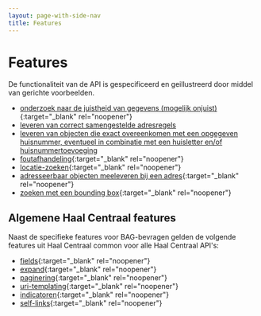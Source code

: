 ```yaml
---
layout: page-with-side-nav
title: Features
---
```

# Features
De functionaliteit van de API is gespecificeerd en geillustreerd door middel van gerichte voorbeelden.


- [onderzoek naar de juistheid van gegevens (mogelijk onjuist)](https://github.com/VNG-Realisatie/BAG-Gemeentelijke-wensen-tav-BAG-Bevragingen/blob/master/features/mogelijkOnjuist.feature){:target="_blank" rel="noopener"}
- [leveren van correct samengestelde adresregels](https://github.com/VNG-Realisatie/BAG-Gemeentelijke-wensen-tav-BAG-Bevragingen/blob/master/features/adresregels.feature)
- [leveren van objecten die exact overeenkomen met een opgegeven huisnummer, eventueel in combinatie met een huisletter en/of huisnummertoevoeging](https://github.com/VNG-Realisatie/BAG-Gemeentelijke-wensen-tav-BAG-Bevragingen/blob/master/features/exacte_match.feature)
- [foutafhandeling](https://github.com/VNG-Realisatie/BAG-Gemeentelijke-wensen-tav-BAG-Bevragingen/blob/master/features/foutafhandeling.feature){:target="_blank" rel="noopener"}
- [locatie-zoeken](https://github.com/VNG-Realisatie/BAG-Gemeentelijke-wensen-tav-BAG-Bevragingen/blob/master/features/lokatie-zoeken.feature){:target="_blank" rel="noopener"}
- [adresseerbaar objecten meeleveren bij een adres](https://github.com/VNG-Realisatie/BAG-Gemeentelijke-wensen-tav-BAG-Bevragingen/blob/master/features/adresseerbaarobject-embedden-in-adres.feature){:target="_blank" rel="noopener"}
- [zoeken met een bounding box](https://github.com/VNG-Realisatie/BAG-Gemeentelijke-wensen-tav-BAG-Bevragingen/blob/master/features/bounding-box-zoeken.feature){:target="_blank" rel="noopener"}

## Algemene Haal Centraal features
Naast de specifieke features voor BAG-bevragen gelden de volgende features uit Haal Centraal common voor alle Haal Centraal API's:
- [fields](https://github.com/VNG-Realisatie/Haal-Centraal-common/blob/master/features/fields.feature){:target="_blank" rel="noopener"}
- [expand](https://github.com/VNG-Realisatie/Haal-Centraal-common/blob/master/features/expand.feature){:target="_blank" rel="noopener"}
- [paginering](https://github.com/VNG-Realisatie/Haal-Centraal-common/blob/master/features/paginering.feature){:target="_blank" rel="noopener"}
- [uri-templating](https://github.com/VNG-Realisatie/Haal-Centraal-common/blob/master/features/uri-templating.feature){:target="_blank" rel="noopener"}
- [indicatoren](https://github.com/VNG-Realisatie/Haal-Centraal-common/blob/master/features/indicatoren.feature){:target="_blank" rel="noopener"}
- [self-links](https://github.com/VNG-Realisatie/Haal-Centraal-common/blob/master/features/self-links.feature){:target="_blank" rel="noopener"}
